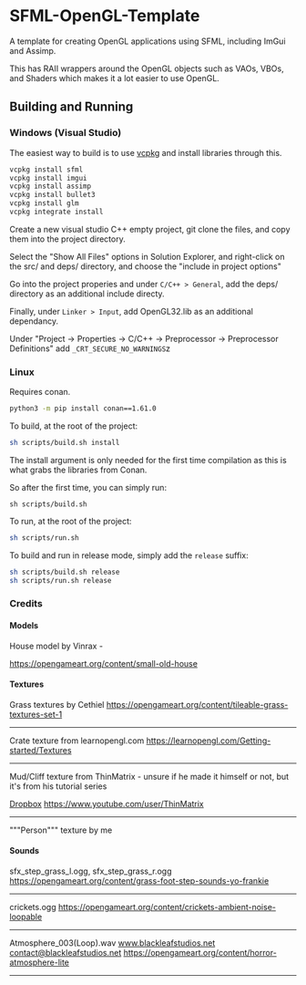 # SFML-OpenGL-Template

A template for creating OpenGL applications using SFML, including ImGui and Assimp.

This has RAII wrappers around the OpenGL objects such as VAOs, VBOs, and Shaders which makes it a lot easier to use OpenGL.

## Building and Running

### Windows (Visual Studio)

The easiest way to build is to use [vcpkg](https://vcpkg.io/en/index.html) and install libraries through this.

```bash
vcpkg install sfml
vcpkg install imgui
vcpkg install assimp
vcpkg install bullet3
vcpkg install glm
vcpkg integrate install
```

Create a new visual studio C++ empty project, git clone the files, and copy them into the project directory.

Select the "Show All Files" options in Solution Explorer, and right-click on the src/ and deps/ directory, and choose the "include in project options"

Go into the project properies and under `C/C++ > General`, add the deps/ directory as an additional include directy.

Finally, under `Linker > Input`, add OpenGL32.lib as an additional dependancy.

Under "Project -> Properties -> C/C++ -> Preprocessor -> Preprocessor Definitions" add `_CRT_SECURE_NO_WARNINGS`z

### Linux

Requires conan.

```sh
python3 -m pip install conan==1.61.0
```

To build, at the root of the project:

```sh
sh scripts/build.sh install
```

The install argument is only needed for the first time compilation as this is what grabs the libraries from Conan.

So after the first time, you can simply run:

```
sh scripts/build.sh
```

To run, at the root of the project:

```sh
sh scripts/run.sh
```

To build and run in release mode, simply add the `release` suffix:

```sh
sh scripts/build.sh release
sh scripts/run.sh release
```

### Credits

#### Models

House model by Vinrax -

https://opengameart.org/content/small-old-house

#### Textures

Grass textures by Cethiel
https://opengameart.org/content/tileable-grass-textures-set-1

---

Crate texture from learnopengl.com
https://learnopengl.com/Getting-started/Textures

---

Mud/Cliff texture from ThinMatrix - unsure if he made it himself or not, but it's from his tutorial series

[Dropbox](https://www.dropbox.com/sh/m8y3g1bh1l64hy8/AAAx9UhizogiLIRDNyWAZ72da?dl=0)
https://www.youtube.com/user/ThinMatrix

---

"""Person""" texture by me

#### Sounds

sfx_step_grass_l.ogg, sfx_step_grass_r.ogg
https://opengameart.org/content/grass-foot-step-sounds-yo-frankie

---

crickets.ogg
https://opengameart.org/content/crickets-ambient-noise-loopable

---

Atmosphere_003(Loop).wav
www.blackleafstudios.net
contact@blackleafstudios.net
https://opengameart.org/content/horror-atmosphere-lite

---
